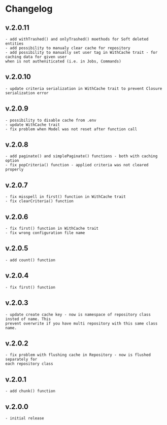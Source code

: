 # Changelog
## v.2.0.11
    - add withTrashed() and onlyTrashed() moethods for Soft deleted entities
    - add possibility to manualy clear cache for repository
    - add possibility to manually set user tag in WithCache trait - for caching data for given user
    when is not autheniticated (i.e. in Jobs, Commands)
## v.2.0.10
    - update criteria serialization in WithCache trait to prevent Closure serialization error
## v.2.0.9
    - possibility to disable cache from .env
    - update WithCache trait
    - fix problem when Model was not reset after function call
## v.2.0.8
    - add paginate() and simplePaginate() functions - both with caching option
    - fix popCriteria() function - applied criteria was not cleared properly
## v.2.0.7
    - fix misspell in first() function in WithCache trait
    - fix clearCriteria() function
## v.2.0.6
    - fix first() function in WithCache trait
    - fix wrong configuration file name
## v.2.0.5
    - add count() function
## v.2.0.4
    - fix first() function
## v.2.0.3
    - update create cache key - now is namespace of repository class insted of name. This
    prevent overwrite if you have multi repository with this same class name.
## v.2.0.2
    - fix problem with flushing cache in Repository - now is flushed separately for
    each repository class
## v.2.0.1
    - add chunk() function
## v.2.0.0
    - initial release 